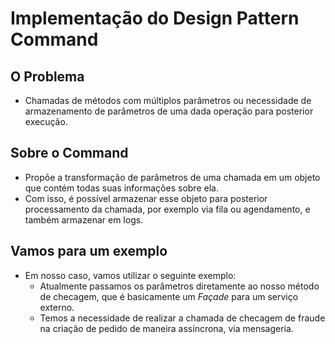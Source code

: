 # Implementação do Design Pattern Command

## O Problema
  - Chamadas de métodos com múltiplos parâmetros ou necessidade de armazenamento de parâmetros de uma dada operação para posterior execução.


## Sobre o Command
  - Propõe a transformação de parâmetros de uma chamada em um objeto que contém todas suas informações sobre ela.
  - Com isso, é possível armazenar esse objeto para posterior processamento da chamada, por exemplo via fila ou agendamento, e também armazenar em logs.

## Vamos para um exemplo 
  - Em nosso caso, vamos utilizar o seguinte exemplo:
    * Atualmente passamos os parâmetros diretamente ao nosso método de checagem, que é basicamente um *Façade* para um serviço externo.
    * Temos a necessidade de realizar a chamada de checagem de fraude na criação de pedido de maneira assíncrona, via mensageria.